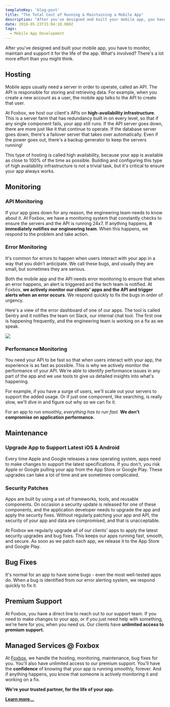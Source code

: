 ```yaml
---
templateKey: 'blog-post'
title: "The Total Cost of Running & Maintaining a Mobile App"
description: "After you've designed and built your mobile app, you have to monitor, maintain and support it for the life of the app.  What's involved?"
date: 2018-05-23T15:04:10.000Z
tags:
  - Mobile App Development
---
```


After you've designed and built your mobile app, you have to monitor, maintain and support it for the life of the app.  What's involved?  There's a lot more effort than you might think.

## Hosting

Mobile apps usually need a server in order to operate, called an API.  The API is responsible for storing and retrieving data.  For example, when you create a new account as a user, the mobile app talks to the API to create that user.

At Foxbox, we host our client's APIs on **high-availability infrastructure**.  This is a server farm that has redundancy built in on every level, so that if any single component fails, your app still runs.  If the API server goes down, there are more just like it that continue to operate.  If the database server goes down, there's a failover server that takes over automatically.  Even if the power goes out, there's a backup generator to keep the servers running!

This type of hosting is called high availability, because your app is available as close to 100% of the time as possible.  Building and configuring this type of high availability infrastructure is not a trivial task, but it's critical to ensure your app always works.

## Monitoring

### API Monitoring

If your app goes down for any reason, the engineering team needs to know about it.  At Foxbox, we have a monitoring system that constantly checks to ensure the servers and the API is running 24x7.  If anything happens, **it immediately notifies our engineering team**.  When this happens, we respond to the problem and take action.

### Error Monitoring

It's common for errors to happen when users interact with your app in a way that you didn't anticipate.  We call these bugs, and usually they are small, but sometimes they are serious.

Both the mobile app and the API needs error monitoring to ensure that when an error happens, an alert is triggered and the tech team is notified.  At Foxbox, **we actively monitor our clients' apps and the API and trigger alerts when an error occurs**.  We respond quickly to fix the bugs in order of urgency.

Here's a view of the error dashboard of one of our apps.  The tool is called Sentry and it notifies the team on Slack, our internal chat tool.  The first one is happening frequently, and the engineering team is working on a fix as we speak.

![](/img/blog/managed-support-api-errors.png)

### Performance Monitoring

You need your API to be fast so that when users interact with your app, the experience is as  fast as possible.  This is why we actively monitor the performance of your API.  We're able to identify performance issues in any part of the app and we use tools to give us detailed insights into what's happening.

For example, if you have a surge of users, we'll scale out your servers to support the added usage.  Or if just one component, like searching, is really slow, we'll dive in and figure out why so we can fix it.

For an app to run smoothly, _everything has to run fast._  **We don't compromise on application performance.**

## Maintenance

### Upgrade App to Support Latest iOS & Android

Every time Apple and Google releases a new operating system, apps need to make changes to support the latest specifications.  If you don't, you risk Apple or Google pulling your app from the App Store or Google Play.  These upgrades can take a lot of time and are sometimes complicated.

### Security Patches

Apps are built by using a set of frameworks, tools, and reusable components.  On occasion a security update is released for one of these components, and the application developer needs to upgrade the app and apply the security fixes.  Without regularly patching your app and API, the security of your app and data are compromised, and that is unacceptable.

At Foxbox we regularly upgrade all of our clients' apps to apply the latest security upgrades and bug fixes.  This keeps our apps running fast, smooth, and secure.  As soon as we patch each app, we release it to the App Store and Google Play.

## Bug Fixes

It's normal for an app to have some bugs - even the most well-tested apps do.  When a bug is identified from our error alerting system, we respond quickly to fix it.

## Premium Support

At Foxbox, you have a direct line to reach out to our support team.  If you need to make changes to your app, or if you just need help with something, we're here for you, when you need us.  Our clients have **unlimited access to premium support.**

## Managed Services @ Foxbox

At [Foxbox](/), we handle the hosting, monitoring, maintenance, bug fixes for you.  You'll also have unlimited access to our premium support.  You'll have the **confidence** of knowing that your app is running smoothly, forever.  And if anything happens, you know that someone is actively monitoring it and working on a fix.

**We're your trusted partner, for the life of your app.**

**[Learn more...](/services/managed-support/)**

